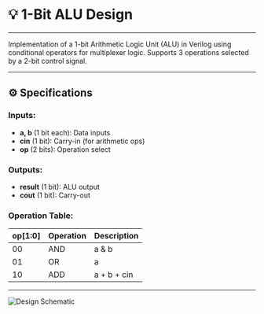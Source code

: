 # 💡 1-Bit ALU Design  

---  

Implementation of a 1-bit Arithmetic Logic Unit (ALU) in Verilog using conditional operators for multiplexer logic. Supports 3 operations selected by a 2-bit control signal.  

---  

## ⚙️ Specifications  

### Inputs:  
- **a, b** (1 bit each): Data inputs  
- **cin** (1 bit): Carry-in (for arithmetic ops)  
- **op** (2 bits): Operation select  

### Outputs:  
- **result** (1 bit): ALU output  
- **cout** (1 bit): Carry-out  

### Operation Table:  
| op[1:0] | Operation  | Description          |  
|---------|------------|----------------------|  
| 00      | AND        | a & b                |  
| 01      | OR         | a | b                 |  
| 10      | ADD        | a + b + cin          |   

---

![Design Schematic]()
